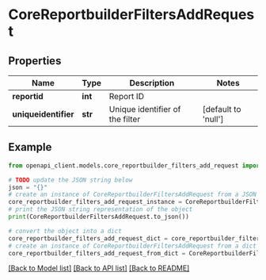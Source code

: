 # CoreReportbuilderFiltersAddRequest


## Properties

Name | Type | Description | Notes
------------ | ------------- | ------------- | -------------
**reportid** | **int** | Report ID | 
**uniqueidentifier** | **str** | Unique identifier of the filter | [default to 'null']

## Example

```python
from openapi_client.models.core_reportbuilder_filters_add_request import CoreReportbuilderFiltersAddRequest

# TODO update the JSON string below
json = "{}"
# create an instance of CoreReportbuilderFiltersAddRequest from a JSON string
core_reportbuilder_filters_add_request_instance = CoreReportbuilderFiltersAddRequest.from_json(json)
# print the JSON string representation of the object
print(CoreReportbuilderFiltersAddRequest.to_json())

# convert the object into a dict
core_reportbuilder_filters_add_request_dict = core_reportbuilder_filters_add_request_instance.to_dict()
# create an instance of CoreReportbuilderFiltersAddRequest from a dict
core_reportbuilder_filters_add_request_from_dict = CoreReportbuilderFiltersAddRequest.from_dict(core_reportbuilder_filters_add_request_dict)
```
[[Back to Model list]](../README.md#documentation-for-models) [[Back to API list]](../README.md#documentation-for-api-endpoints) [[Back to README]](../README.md)



